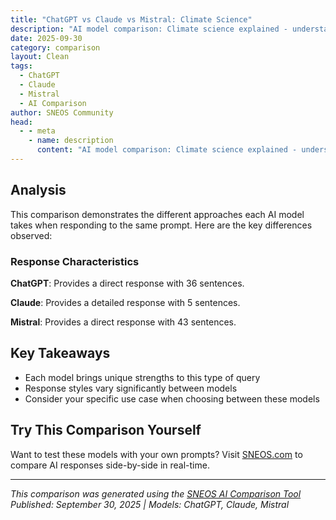 ```yaml
---
title: "ChatGPT vs Claude vs Mistral: Climate Science"
description: "AI model comparison: Climate science explained - understanding global warming..."
date: 2025-09-30
category: comparison
layout: Clean
tags:
  - ChatGPT
  - Claude
  - Mistral
  - AI Comparison
author: SNEOS Community
head:
  - - meta
    - name: description
      content: "AI model comparison: Climate science explained - understanding global warming..."
---
```


<ChatComparison
  title="ChatGPT vs Claude vs Mistral: Climate Science"
  prompt="Climate science explained - understanding global warming"
  :responses='{
    "ChatGPT": "Certainly! Here\u2019s a clear explanation of climate science and global warming:\n\n**Climate Science Explained: Understanding Global Warming**\n\n**1. What is Climate?**  \nClimate refers to the long-term patterns of temperature, humidity, wind, and precipitation in a particular region over decades or centuries. Unlike weather, which can change daily, climate is about averages and trends over extended periods.\n\n**2. What is Global Warming?**  \nGlobal warming is the ongoing rise in Earth\u2019s average surface temperature due to human activities, especially the burning of fossil fuels like coal, oil, and natural gas. This rise in temperature causes changes in climate patterns worldwide.\n\n**3. The Greenhouse Effect**  \n- The Earth\u2019s atmosphere contains greenhouse gases such as carbon dioxide (CO\u2082), methane (CH\u2084), and water vapor.  \n- These gases trap heat from the sun, keeping the planet warm enough to support life \u2014 this is called the greenhouse effect.  \n- However, increased concentrations of these gases amplify this effect, trapping more heat and raising global temperatures.\n\n**4. Causes of Increased Greenhouse Gases**  \n- Burning fossil fuels for energy and transportation.  \n- Deforestation, which reduces the number of trees that absorb CO\u2082.  \n- Agriculture and livestock produce methane, another potent greenhouse gas.  \n- Industrial activities and waste management also contribute.\n\n**5. Impacts of Global Warming**  \n- Rising global temperatures lead to melting ice caps and glaciers, causing sea level rise.  \n- More frequent and severe extreme weather events, like hurricanes, droughts, and heatwaves.  \n- Disruption of ecosystems and loss of biodiversity.  \n- Negative effects on agriculture, health, and water supply.\n\n**6. How Scientists Study Climate**  \n- Using weather stations, satellites, ocean buoys, and ice core samples to gather data.  \n- Climate models simulate the Earth\u2019s systems to predict future changes and understand past trends.  \n- Peer-reviewed research ensures findings are based on sound evidence.\n\n**7. What Can Be Done?**  \n- Reducing greenhouse gas emissions by shifting to renewable energy sources (solar, wind, hydro).  \n- Enhancing energy efficiency.  \n- Protecting forests and promoting reforestation.  \n- Developing sustainable agriculture and waste management practices.  \n- International agreements like the Paris Agreement aim to limit global warming to well below 2\u00B0C.\n\n---\n\nUnderstanding global warming is crucial for taking informed actions to protect our planet\u2019s future. If you\u2019d like, I can provide information on specific topics such as renewable energy, climate policies, or how individuals can reduce their carbon footprint.",
    "Claude": "# Climate Science Explained: Understanding Global Warming\n\n## The Greenhouse Effect\n\n### Natural Greenhouse Effect\n- **Essential for life**: Without it, Earth\u0027s average temperature would be about -18\u00B0C (0\u00B0F)\n- **How it works**: Solar radiation passes through the atmosphere, warms Earth\u0027s surface, which then emits infrared radiation that greenhouse gases partially trap\n- **Key greenhouse gases**: Water vapor (H\u2082O), carbon dioxide (CO\u2082), methane (CH\u2084), nitrous oxide (N\u2082O)\n\n### Enhanced Greenhouse Effect\n- **Human activities** increase greenhouse gas concentrations\n- **Result**: More heat trapped, leading to global temperature rise\n- **Primary cause**: Burning fossil fuels (coal, oil, natural gas)\n\n## Evidence of Climate Change\n\n### Temperature Records\n- **Global average temperature** has risen ~1.1\u00B0C (2\u00B0F) since late 1800s\n- **Last decade** was the warmest on record\n- **Arctic warming** occurring twice as fast as global average\n\n### Observable Changes\n- **Ice loss**: Shrinking glaciers, declining Arctic sea ice, Greenland/Antarctic ice sheet loss\n- **Sea level rise**: ~20cm since 1900, accelerating rate\n- **Ocean changes**: Warming, acidification from CO\u2082 absorption\n- **Weather patterns**: More frequent extreme heat, changing precipitation\n\n## The Science Behind Attribution\n\n### Multiple Lines of Evidence\n- **Isotope analysis**: CO\u2082 increases match fossil fuel signatures\n- **Timing correlation**: Warming accelerated with industrial emissions\n- **Climate models**: Can only reproduce observed warming when human factors included\n- **Fingerprinting**: Observed changes match predicted greenhouse gas effects\n\n### Scientific Consensus\n- **97%\u002B of climate scientists** agree humans are the primary cause of recent warming\n- **Major scientific organizations** worldwide support this conclusion\n- **IPCC reports** represent consensus of thousands of researchers\n\n## Climate Feedbacks\n\n### Positive Feedbacks (Amplifying)\n- **Ice-albedo feedback**: Less ice \u2192 darker surface \u2192 more heat absorption\n- **Water vapor feedback**: Warmer air holds more water vapor (a greenhouse gas)\n- **Permafrost melting**: Releases stored carbon as CO\u2082 and methane\n\n### Negative Feedbacks (Moderating)\n- **Carbon fertilization**: Higher CO\u2082 can increase plant growth\n- **Cloud formation**: Some cloud types can reflect incoming solar radiation\n\n## Projected Changes\n\n### Temperature\n- **Best-case scenario**: 1.5-2\u00B0C warming by 2100\n- **Current trajectory**: 3-4\u00B0C warming without major action\n- **Regional variation**: Greater warming at poles, over land\n\n### Other Impacts\n- **Sea level**: 0.5-2\u002B meter rise by 2100\n- **Precipitation**: More variable, intense storms, shifting patterns\n- **Extreme events**: More frequent heat waves, droughts, intense storms\n\n## Uncertainty and Risk\n\n### What We Know Well\n- **Direction of change**: Warming will continue with more emissions\n- **Major impacts**: Sea level rise, ice loss, ecosystem shifts\n- **Order of magnitude**: Sensitivity of climate to greenhouse gases\n\n### Key Uncertainties\n- **Exact timing and magnitude** of specific impacts\n- **Regional details** of climate change\n- **Tipping points** in climate system\n- **Effectiveness** of proposed solutions\n\n### Risk Management Approach\n- **Pascal\u0027s Wager for climate**: Costs of action vs. risks of inaction\n- **Precautionary principle**: Act to prevent potentially catastrophic outcomes\n- **Co-benefits**: Many climate solutions offer other advantages\n\n## Natural vs. Human Causes\n\n### Natural Climate Drivers\n- **Solar variations**: Currently in slight cooling phase\n- **Volcanic activity**: Temporary cooling effect\n- **Ocean cycles**: El Ni\u00F1o/La Ni\u00F1a, Atlantic/Pacific oscillations\n\n### Why Current Change is Human-Caused\n- **Rate of change**: Much faster than natural variations\n- **Isotopic evidence**: CO\u2082 increase matches fossil fuel signature\n- **Timing**: Correlates with industrial emissions, not natural cycles\n- **Physics**: Well-understood greenhouse effect\n\n## Common Misconceptions Addressed\n\n### \u0022Climate has always changed naturally\u0022\n- **True, but**: Current rate and cause are unprecedented in human history\n- **Natural changes** typically occur over millennia, not decades\n\n### \u0022CO\u2082 is plant food\u0022\n- **Partially true**: Plants do use CO\u2082\n- **However**: Other factors (water, nutrients",
    "Mistral": "Certainly! Understanding global warming is crucial for grasping the broader issue of climate change. Here\u2019s a breakdown of the key concepts:\n\n### What is Global Warming?\nGlobal warming refers to the long-term rise in the average temperature of the Earth\u0027s climate system, an aspect of climate change shown by temperature measurements and by multiple effects of the warming. The term is often used interchangeably with climate change, but it specifically refers to the warming component of broader climate changes.\n\n### Causes of Global Warming\n1. **Greenhouse Gases**: The primary cause of global warming is the increase in greenhouse gases (GHGs) in the atmosphere. These gases include carbon dioxide (CO\u2082), methane (CH\u2084), nitrous oxide (N\u2082O), and others. They trap heat in the atmosphere, creating a greenhouse effect.\n2. **Human Activities**: The burning of fossil fuels (coal, oil, and gas) for energy, deforestation, agriculture, and industrial processes are the main human activities contributing to the increase in GHGs.\n3. **Natural Factors**: While natural factors like volcanic activity and changes in solar radiation can influence climate, the current warming trend is primarily driven by human activities.\n\n### Greenhouse Effect\nThe greenhouse effect is a natural process that warms the Earth\u0027s surface. When sunlight reaches Earth\u0027s atmosphere, it is absorbed by the Earth\u0027s surface, and some of this energy is radiated back into the atmosphere as heat. Greenhouse gases in the atmosphere\u2014including water vapor, CO\u2082, methane, nitrous oxide, and others\u2014trap some of this heat, warming the Earth. Without this natural greenhouse effect, the Earth would be too cold to support life.\n\n### Consequences of Global Warming\n1. **Rising Temperatures**: Global average temperatures have been rising, with the last decade being the warmest on record.\n2. **Sea Level Rise**: Melting glaciers and polar ice caps, along with the thermal expansion of seawater, contribute to rising sea levels.\n3. **Extreme Weather Events**: Increased frequency and intensity of heatwaves, droughts, storms, and floods.\n4. **Changes in Precipitation Patterns**: Some regions are experiencing increased rainfall, while others are becoming drier.\n5. **Impacts on Ecosystems**: Changes in temperature and precipitation patterns affect plant and animal habitats, leading to shifts in species distribution and potential extinctions.\n6. **Health Impacts**: Increased heat stress, spread of diseases, and impacts on food and water security.\n\n### Mitigation and Adaptation\n1. **Mitigation**: Efforts to reduce the emission of greenhouse gases and enhance the sinks that absorb these gases. This includes transitioning to renewable energy sources, improving energy efficiency, reforestation, and sustainable agriculture.\n2. **Adaptation**: Measures to reduce the vulnerability of natural and human systems to the effects of climate change. This includes building climate-resilient infrastructure, developing early warning systems for extreme weather events, and protecting ecosystems.\n\n### International Efforts\n1. **Paris Agreement**: A landmark international treaty adopted in 2015, aiming to limit global warming to well below 2\u00B0C, preferably to 1.5\u00B0C, compared to pre-industrial levels.\n2. **United Nations Framework Convention on Climate Change (UNFCCC)**: An international environmental treaty addressing climate change, with the goal of stabilizing greenhouse gas concentrations in the atmosphere.\n\n### Scientific Consensus\nThere is overwhelming consensus among climate scientists that global warming is real and primarily caused by human activities. The Intergovernmental Panel on Climate Change (IPCC) provides comprehensive assessments of the scientific, technical, and socio-economic information relevant to understanding the risk of human-induced climate change.\n\nUnderstanding these key points helps in grasping the complexity and urgency of addressing global warming and climate change."
  }'
  published-date="22:46"
/>

## Analysis

This comparison demonstrates the different approaches each AI model takes when responding to the same prompt. Here are the key differences observed:

### Response Characteristics

**ChatGPT**: Provides a direct response with 36 sentences. 

**Claude**: Provides a detailed response with 5 sentences. 

**Mistral**: Provides a direct response with 43 sentences. 

## Key Takeaways

- Each model brings unique strengths to this type of query
- Response styles vary significantly between models
- Consider your specific use case when choosing between these models

## Try This Comparison Yourself

Want to test these models with your own prompts? Visit [SNEOS.com](https://sneos.com) to compare AI responses side-by-side in real-time.

---

*This comparison was generated using the [SNEOS AI Comparison Tool](https://sneos.com)*
*Published: September 30, 2025 | Models: ChatGPT, Claude, Mistral*
